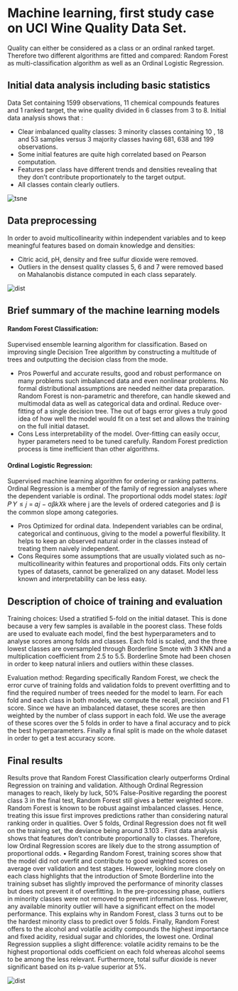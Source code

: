 # Machine learning, first study case on UCI Wine Quality Data Set.
Quality can either be considered as a class or an ordinal ranked target. Therefore two different algorithms are fitted and compared: Random Forest as multi-classification algorithm as well as an Ordinal Logistic Regression.

## Initial data analysis including basic statistics
Data Set containing 1599 observations, 11 chemical compounds features and 1 ranked target, the wine quality divided in 6 classes from 3 to 8.
Initial data analysis shows that :
  - Clear imbalanced quality classes: 3 minority classes containing 10 , 18 and 53 samples versus 3 majority classes having 681, 638 and 199 observations.
  - Some initial features are quite high correlated based on Pearson computation.
  - Features per class have different trends and densities revealing that they don’t contribute proportionately to the target output.
  - All classes contain clearly outliers.
 
<img src="https://imgur.com/nLWUo7Q.jpg" alt="tsne" data-canonical-src="https://imgur.com/oC6oosV.jpg" />
 
 ## Data preprocessing
 In order to avoid multicollinearity within independent variables and to keep meaningful features based on domain knowledge and densities:    
 - Citric acid, pH, density and free sulfur dioxide were removed. 
 - Outliers in the densest quality classes 5, 6 and 7 were removed based on Mahalanobis distance computed in each class separately.
 
<img src="https://imgur.com/oC6oosV.jpg" alt="dist" data-canonical-src="https://imgur.com/oC6oosV.jpg" />
  
 ## Brief summary of the machine learning models
 
#### Random Forest Classification:
Supervised ensemble learning algorithm for classification.
Based on improving single Decision Tree algorithm by constructing a multitude of trees and outputting the decision class from the mode.
- Pros 
Powerful and accurate results, good and robust performance on many problems such imbalanced data and even nonlinear problems.
No formal distributional assumptions are needed neither data preparation. Random Forest is non-parametric and therefore, can handle skewed and multimodal data as well as categorical data and ordinal. 
Reduce over-fitting of a single decision tree.
The out of bags error gives a truly good idea of how well the model would fit on a test set and allows the training on the full initial dataset. 
- Cons 
Less interpretability of the model. 
Over-fitting can easily occur, hyper parameters need to be tuned carefully. 
Random Forest prediction process is time inefficient than other algorithms.

#### Ordinal Logistic Regression:
Supervised machine learning algorithm for ordering or ranking patterns. 
Ordinal Regression is a member of the family of regression analyses where the dependent variable is ordinal. 
The proportional odds model states: 𝑙𝑜𝑔𝑖𝑡 𝑃 𝑌 ≤ 𝑗 = 𝛼𝑗 − σ𝛽𝑘𝑋𝑘 where j are the levels of ordered categories and β is the common slope among categories.
- Pros 
Optimized for ordinal data. 
Independent variables can be ordinal, categorical and continuous, giving to the model a powerful flexibility. 
It helps to keep an observed natural order in the classes instead of treating them naively independent.
- Cons 
Requires some assumptions that are usually violated such as no-multicollinearity within features and proportional odds. 
Fits only certain types of datasets, cannot be generalized on any dataset. 
Model less known and interpretability can be less easy.

## Description of choice of training and evaluation
Training choices: Used a stratified 5-fold on the initial dataset. This is done because a very few samples is available in the poorest class. These folds are used to evaluate each model, find the best hyperparameters and to analyse scores among folds and classes. Each fold is scaled, and the three lowest classes are oversampled through Borderline Smote with 3 KNN and a multiplication coefficient from 2.5 to 5.5. Borderline Smote had been chosen in order to keep natural inliers and outliers within these classes. 

Evaluation method: Regarding specifically Random Forest, we check the error curve of training folds and validation folds to prevent overfitting and to find the required number of trees needed for the model to learn. For each fold and each class in both models, we compute the recall, precision and F1 score. Since we have an imbalanced dataset, these scores are then weighted by the number of class support in each fold. We use the average of these scores over the 5 folds in order to have a final accuracy and to pick the best hyperparameters. Finally a final split is made on the whole dataset in order to get a test accuracy score.

## Final results

Results prove that Random Forest Classification clearly outperforms Ordinal Regression on training and validation. Although Ordinal Regression manages to reach, likely by luck, 50% False-Positive regarding the poorest class 3 in the final test, Random Forest still gives a better weighted score.
Random Forest is known to be robust against imbalanced classes. Hence, treating this issue first improves predictions rather than considering natural ranking order in qualities.
Over 5 folds, Ordinal Regression does not fit well on the training set, the deviance being around 3.103 . First data analysis shows that features don’t contribute proportionally to classes. Therefore, low Ordinal Regression scores are likely due to the strong assumption of proportional odds. • Regarding Random Forest, training scores show that the model did not overfit and contribute to good weighted scores on average over validation and test stages. However, looking more closely on each class highlights that the introduction of Smote Borderline into the training subset has slightly improved the performance of minority classes but does not prevent it of overfitting.
In the pre-processing phase, outliers in minority classes were not removed to prevent information loss. However, any available minority outlier will have a significant effect on the model performance. This explains why in Random Forest, class 3 turns out to be the hardest minority class to predict over 5 folds. 
Finally, Random Forest offers to the alcohol and volatile acidity compounds the highest importance and fixed acidity, residual sugar and chlorides, the lowest one. Ordinal Regression supplies a slight difference: volatile acidity remains to be the highest proportional odds coefficient on each fold whereas alcohol seems to be among the less relevant. Furthermore, total sulfur dioxide is never significant based on its p-value superior at 5%.

<img src="https://imgur.com/FZGMBMM.jpg" alt="dist" data-canonical-src="https://imgur.com/FZGMBMM.jpg" />   

